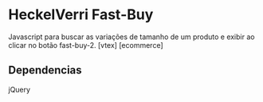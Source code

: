# HeckelVerri Fast-Buy

Javascript para buscar as variações de tamanho de um produto e exibir ao clicar no botão fast-buy-2. [vtex] [ecommerce]

## Dependencias
jQuery
